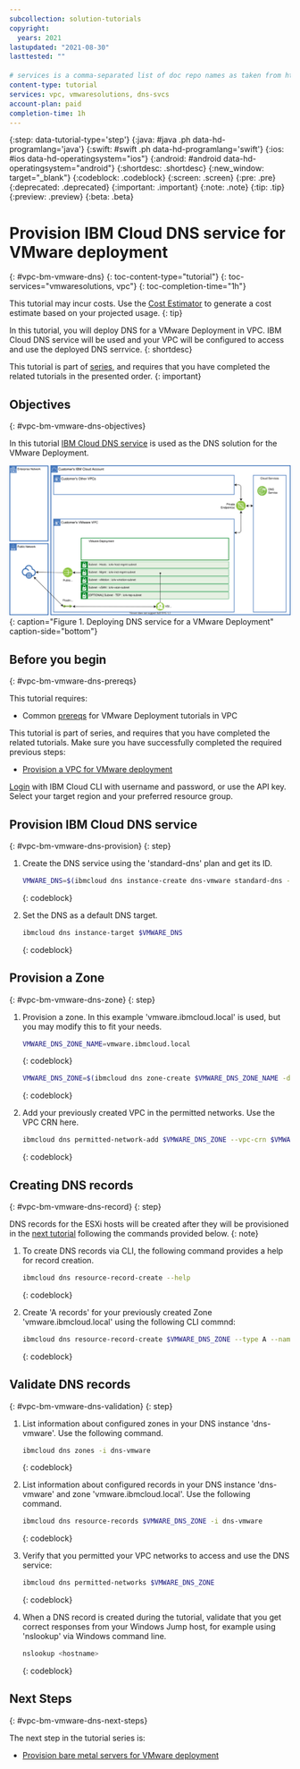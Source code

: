 ```yaml
---
subcollection: solution-tutorials
copyright:
  years: 2021
lastupdated: "2021-08-30"
lasttested: ""

# services is a comma-separated list of doc repo names as taken from https://github.ibm.com/cloud-docs/
content-type: tutorial
services: vpc, vmwaresolutions, dns-svcs
account-plan: paid
completion-time: 1h
---
```


{:step: data-tutorial-type='step'}
{:java: #java .ph data-hd-programlang='java'}
{:swift: #swift .ph data-hd-programlang='swift'}
{:ios: #ios data-hd-operatingsystem="ios"}
{:android: #android data-hd-operatingsystem="android"}
{:shortdesc: .shortdesc}
{:new_window: target="_blank"}
{:codeblock: .codeblock}
{:screen: .screen}
{:pre: .pre}
{:deprecated: .deprecated}
{:important: .important}
{:note: .note}
{:tip: .tip}
{:preview: .preview}
{:beta: .beta}

# Provision IBM Cloud DNS service for VMware deployment
{: #vpc-bm-vmware-dns}
{: toc-content-type="tutorial"}
{: toc-services="vmwaresolutions, vpc"}
{: toc-completion-time="1h"}

<!--##istutorial#-->
This tutorial may incur costs. Use the [Cost Estimator](https://{DomainName}/estimator/review) to generate a cost estimate based on your projected usage.
{: tip}
<!--#/istutorial#-->

In this tutorial, you will deploy DNS for a VMware Deployment in VPC. IBM Cloud DNS service will be used and your VPC will be configured to access and use the deployed DNS serrvice.
{: shortdesc}

This tutorial is part of [series](https://{DomainName}/docs/solution-tutorials?topic=solution-tutorials-vpc-bm-vmware#vpc-bm-vmware-objectives), and requires that you have completed the related tutorials in the presented order.
{: important}


## Objectives
{: #vpc-bm-vmware-dns-objectives}

In this tutorial [IBM Cloud DNS service](https://{DomainName}/docs/dns-svcs?topic=dns-svcs-getting-started) is used as the DNS solution for the VMware Deployment.

![Deploying DNS service for a VMware Deployment](images/solution63-ryo-vmware-on-vpc-hidden/Self-Managed-Simple-20210813v1-DNS.svg "Deploying DNS service for a VMware Deployment"){: caption="Figure 1. Deploying DNS service for a VMware Deployment" caption-side="bottom"}


## Before you begin
{: #vpc-bm-vmware-dns-prereqs}

This tutorial requires:

* Common [prereqs](https://{DomainName}/docs/solution-tutorials?topic=solution-tutorials-vpc-bm-vmware#vpc-bm-vmware-prereqs) for VMware Deployment tutorials in VPC

This tutorial is part of series, and requires that you have completed the related tutorials. Make sure you have successfully completed the required previous steps:

* [Provision a VPC for VMware deployment](https://{DomainName}/docs/solution-tutorials?topic=solution-tutorials-vpc-bm-vmware-vpc#vpc-bm-vmware-vpc)

[Login](https://{DomainName}/docs/cli?topic=cli-getting-started) with IBM Cloud CLI with username and password, or use the API key. Select your target region and your preferred resource group.


## Provision IBM Cloud DNS service
{: #vpc-bm-vmware-dns-provision}
{: step}

1. Create the DNS service using the 'standard-dns' plan and get its ID.

   ```sh
   VMWARE_DNS=$(ibmcloud dns instance-create dns-vmware standard-dns --output json | jq -r .id)
   ```
   {: codeblock}

2. Set the DNS as a default DNS target.

   ```sh
   ibmcloud dns instance-target $VMWARE_DNS
   ```
   {: codeblock}


## Provision a Zone
{: #vpc-bm-vmware-dns-zone}
{: step}

1. Provision a zone. In this example 'vmware.ibmcloud.local' is used, but you may modify this to fit your needs.

   ```sh
   VMWARE_DNS_ZONE_NAME=vmware.ibmcloud.local
   ```
   {: codeblock}
   
   ```sh
   VMWARE_DNS_ZONE=$(ibmcloud dns zone-create $VMWARE_DNS_ZONE_NAME -d "Zone for VMware on VPC" --output json | jq -r .id)
   ```
   {: codeblock}

2. Add your previously created VPC in the permitted networks. Use the VPC CRN here.

   ```sh
   ibmcloud dns permitted-network-add $VMWARE_DNS_ZONE --vpc-crn $VMWARE_VPC_CRN
   ```
   {: codeblock}


## Creating DNS records
{: #vpc-bm-vmware-dns-record}
{: step}

DNS records for the ESXi hosts will be created after they will be provisioned in the [next tutorial](https://{DomainName}/docs/solution-tutorials?topic=solution-tutorials-vpc-bm-vmware-bms#vpc-bm-vmware-bms) following the commands provided below.
{: note}

1. To create DNS records via CLI, the following command provides a help for record creation.

   ```sh
   ibmcloud dns resource-record-create --help
   ```
   {: codeblock}

2. Create 'A records' for your previously created Zone 'vmware.ibmcloud.local' using the following CLI commnd:

   ```sh
   ibmcloud dns resource-record-create $VMWARE_DNS_ZONE --type A --name NAME --ipv4 IP_ADDRESS
   ```
   {: codeblock}


## Validate DNS records
{: #vpc-bm-vmware-dns-validation}
{: step}

1. List information about configured zones in your DNS instance 'dns-vmware'. Use the following command.

   ```sh
   ibmcloud dns zones -i dns-vmware
   ```
   {: codeblock}

2. List information about configured records in your DNS instance 'dns-vmware' and zone 'vmware.ibmcloud.local'. Use the following command.

   ```sh
   ibmcloud dns resource-records $VMWARE_DNS_ZONE -i dns-vmware 
   ```
   {: codeblock}

3. Verify that you permitted your VPC networks to access and use the DNS service:

   ```sh
   ibmcloud dns permitted-networks $VMWARE_DNS_ZONE
   ```
   {: codeblock}

4. When a DNS record is created during the tutorial, validate that you get correct responses from your Windows Jump host, for example using 'nslookup' via Windows command line.

   ```sh
   nslookup <hostname>
   ```
   {: codeblock}

## Next Steps
{: #vpc-bm-vmware-dns-next-steps}

The next step in the tutorial series is:

* [Provision bare metal servers for VMware deployment](https://{DomainName}/docs/solution-tutorials?topic=solution-tutorials-vpc-bm-vmware-bms#vpc-bm-vmware-bms)
